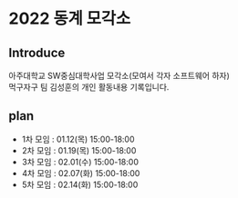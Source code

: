 # 2022 동계 모각소 

## Introduce
아주대학교 SW중심대학사업 모각소(모여서 각자 소프트웨어 하자)  
먹구자구 팀 김성훈의 개인 활동내용 기록입니다.  

## plan
- 1차 모임 : 01.12(목) 15:00-18:00
- 2차 모임 : 01.19(목) 15:00-18:00
- 3차 모임 : 02.01(수) 15:00-18:00
- 4차 모임 : 02.07(화) 15:00-18:00 
- 5차 모임 : 02.14(화) 15:00-18:00
